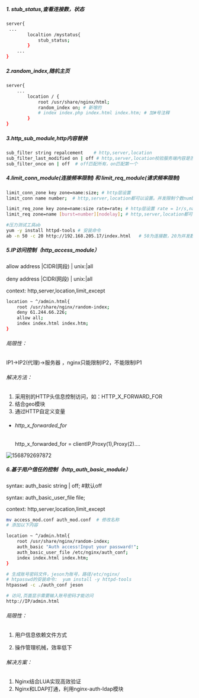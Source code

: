 ##### 1. stub_status,查看连接数，状态

```bash
server{
 ...
 		localtion /mystatus{
			stub_status;
		}
	...
}

```

##### 2.random_index,随机主页

```bash
server{
	...
		location / {
			root /usr/share/nginx/html;
			random_index on; # 新增的
			# index index.php index.html index.htm; # 加#号注释
		}
}
```

##### 3.http_sub_module,http内容替换

```bash
sub_filter string repalcement    # http,server,location
sub_filter_last_modified on | off # http,server,location校验服务端内容是否有变更
sub_filter_once on | off  # off匹配所有，on匹配第一个
```

##### 4.limit_conn_module(连接频率限制) 和 limit_req_module(请求频率限制)

```bash
limit_conn_zone key zone=name:size; # http层设置
limit_conn name number;  # http,server,location都可以设置。并发限制个数number

limit_req_zone key zone=name:size rate=rate; # http层设置 rate = 1r/s,name=req_zone:1m
limit_req zone=name [burst=number][nodelay]; # http,server,location都可以设置。burst延迟个数

#压力测试工具ab
yum -y install httpd-tools # 安装命令
ab -n 50 -c 20 http://192.168.205.17/index.html   # 50为连接数，20为并发数
```

##### 5.IP访问控制（http_access_module）

allow address |CIDR(网段) | unix:|all

deny address |CIDR(网段) | unix:|all

context: http,server,location,limit_except

```bash
location ~ ^/admin.html{
	root /usr/share/nginx/random-index;
	deny 61.244.66.226;
	allow all;
	index index.html index.htm;
}
```

###### 局限性：

IP1->IP2(代理)->服务器  ，nginx只能限制IP2，不能限制IP1

###### 解决方法：

1. 采用别的HTTP头信息控制访问，如：HTTP_X_FORWARD_FOR
2. 结合geo模块
3. 通过HTTP自定义变量

- ###### http_x_forwarded_for

  http_x_forwarded_for = clientIP,Proxy(1),Proxy(2)....

![1568792697872](D:\markdown\notes\img\http_x_forwarded_for.png)

##### 6.基于用户信任的控制（http_auth_basic_module）

syntax: auth_basic string | off; #默认off

syntax: auth_basic_user_file file;

context: http,server,location,limit_except

```bash
mv access_mod.conf auth_mod.conf  # 修改名称
# 添加以下内容

location ~ ^/admin.html{
	root /usr/share/nginx/random-index;
	auth_basic "Auth access!Input your passward!";
	auth_basic_user_file /etc/nginx/auth_conf;
	index index.html index.htm;
}

# 生成账号密码文件，jeson为账号，路径/etc/nginx/
# htpasswd的安装命令:  yum install -y httpd-tools
htpasswd -c ./auth_conf jeson

# 访问,页面显示需要输入账号密码才能访问
http://IP/admin.html 
```

###### 局限性：

1. 用户信息依赖文件方式

2. 操作管理机械，效率低下

   

###### 解决方案：

1. Nginx结合LUA实现高效验证
2. Nginx和LDAP打通，利用nginx-auth-ldap模块

